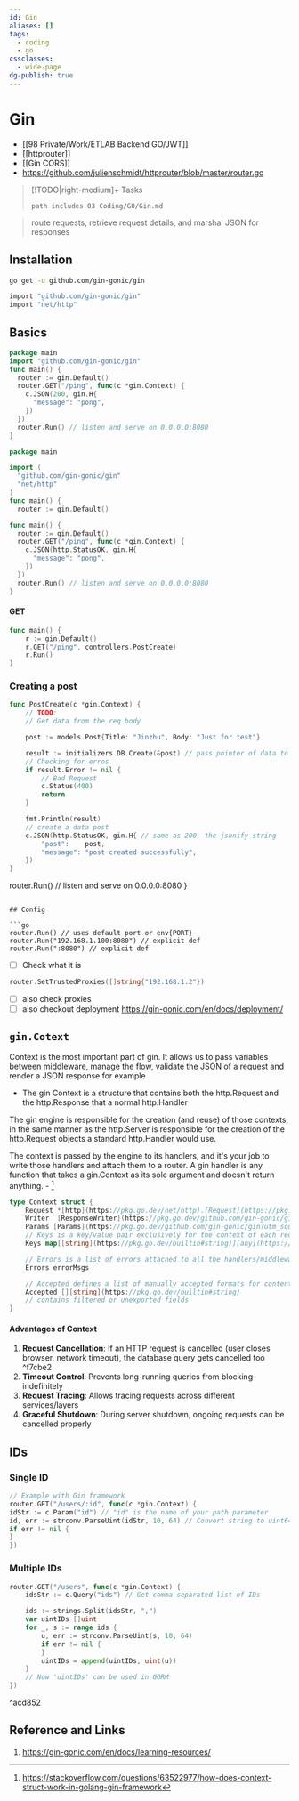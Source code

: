 ```yaml
---
id: Gin
aliases: []
tags:
  - coding
  - go
cssclasses:
  - wide-page
dg-publish: true
---
```

# Gin
- [[98 Private/Work/ETLAB Backend GO/JWT]]
- [[httprouter]]
- [[Gin CORS]]
- https://github.com/julienschmidt/httprouter/blob/master/router.go

>[!TODO|right-medium]+ Tasks 
> ```tasks
> path includes 03 Coding/GO/Gin.md
> ````


> route requests, retrieve request details, and marshal JSON for responses
## Installation

```bash
go get -u github.com/gin-gonic/gin

```

```bash
import "github.com/gin-gonic/gin"
import "net/http"

```

## Basics  

```go
package main
import "github.com/gin-gonic/gin"
func main() {
  router := gin.Default()
  router.GET("/ping", func(c *gin.Context) {
    c.JSON(200, gin.H{
      "message": "pong",
    })
  })
  router.Run() // listen and serve on 0.0.0.0:8080
}

```

```go
package main

import (
  "github.com/gin-gonic/gin"
  "net/http"
)
func main() {
  router := gin.Default()

func main() {
  router := gin.Default()
  router.GET("/ping", func(c *gin.Context) {
    c.JSON(http.StatusOK, gin.H{
      "message": "pong",
    })
  })
  router.Run() // listen and serve on 0.0.0.0:8080
}

```

#### GET

```go
func main() {
	r := gin.Default()
	r.GET("/ping", controllers.PostCreate)
	r.Run()
}

```

### Creating a post

```go
func PostCreate(c *gin.Context) {
	// TODO:
	// Get data from the req body

	post := models.Post{Title: "Jinzhu", Body: "Just for test"}

	result := initializers.DB.Create(&post) // pass pointer of data to Create
	// Checking for erros
	if result.Error != nil {
		// Bad Request
		c.Status(400)
		return
	}

	fmt.Println(result)
	// create a data post
	c.JSON(http.StatusOK, gin.H{ // same as 200, the jsonify string
		"post":    post,
		"message": "post created successfully",
	})
}

```

router.Run() // listen and serve on 0.0.0.0:8080
}

````

## Config

```go
router.Run() // uses default port or env{PORT}
router.Run("192.168.1.100:8080") // explicit def
router.Run(":8080") // explicit def

````

- [ ] Check what it is

```go
router.SetTrustedProxies([]string{"192.168.1.2"})

```

- [ ] also check proxies
- [ ] also checkout deployment https://gin-gonic.com/en/docs/deployment/

## `gin.Cotext`
Context is the most important part of gin. It allows us to pass variables between middleware, manage the flow, validate the JSON of a request and render a JSON response for example

- The gin Context is a structure that contains both the http.Request and the http.Response that a normal http.Handler

The gin engine is responsible for the creation (and reuse) of those contexts, in the same manner as the http.Server is responsible for the creation of the http.Request objects a standard http.Handler would use.

The context is passed by the engine to its handlers, and it's your job to write those handlers and attach them to a router. A gin handler is any function that takes a gin.Context as its sole argument and doesn't return anything. - [^1]

[^1]: https://stackoverflow.com/questions/63522977/how-does-context-struct-work-in-golang-gin-framework

```go
type Context struct {
	Request *[http](https://pkg.go.dev/net/http).[Request](https://pkg.go.dev/net/http#Request)
	Writer  [ResponseWriter](https://pkg.go.dev/github.com/gin-gonic/gin?utm_source=godoc#ResponseWriter)
	Params [Params](https://pkg.go.dev/github.com/gin-gonic/gin?utm_source=godoc#Params)
	// Keys is a key/value pair exclusively for the context of each request.
	Keys map[[string](https://pkg.go.dev/builtin#string)][any](https://pkg.go.dev/builtin#any)

	// Errors is a list of errors attached to all the handlers/middlewares who used this context.
	Errors errorMsgs

	// Accepted defines a list of manually accepted formats for content negotiation.
	Accepted [][string](https://pkg.go.dev/builtin#string)
	// contains filtered or unexported fields
}

```

#### Advantages of Context

1. **Request Cancellation**: If an HTTP request is cancelled (user closes browser, network timeout), the database query gets cancelled too ^f7cbe2
2. **Timeout Control**: Prevents long-running queries from blocking indefinitely
3. **Request Tracing**: Allows tracing requests across different services/layers
4. **Graceful Shutdown**: During server shutdown, ongoing requests can be cancelled properly

## IDs 
### Single ID 

```go
// Example with Gin framework  
router.GET("/users/:id", func(c *gin.Context) {  
idStr := c.Param("id") // "id" is the name of your path parameter  
id, err := strconv.ParseUint(idStr, 10, 64) // Convert string to uint64  
if err != nil {  
}  
})

```

### Multiple IDs 

```go
router.GET("/users", func(c *gin.Context) {
    idsStr := c.Query("ids") // Get comma-separated list of IDs

    ids := strings.Split(idsStr, ",")
    var uintIDs []uint
    for _, s := range ids {
        u, err := strconv.ParseUint(s, 10, 64)
        if err != nil {
        }
        uintIDs = append(uintIDs, uint(u))
    }
    // Now 'uintIDs' can be used in GORM
})

```

^acd852

## Reference and Links

1. https://gin-gonic.com/en/docs/learning-resources/
